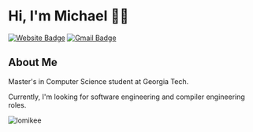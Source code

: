 # Hi, I'm Michael 👋🏼
[![Website Badge](https://img.shields.io/badge/-mikeelo.com-47CCCC?style=flat&logo=Google-Chrome&logoColor=white&link=https://www.lomikee.com)](https://www.lomikee.com)
[![Gmail Badge](https://img.shields.io/badge/-michael.lo.work-c14438?style=flat&logo=Gmail&logoColor=white&link=mailto:michael.lo.work@gmail.com)](mailto:michael.lo.work@gmail.com)
<img src="https://komarev.com/ghpvc/?username=lomikee&style=flat-square&color=blue" alt=""/>

<h2>About Me</h2>

<div align="left">
<p>Master's in Computer Science student at Georgia Tech.</p>
<p>Currently, I'm looking for software engineering and compiler engineering roles.</p>
</div>

<div align="left>
<p align="left"> <img align="left" src="https://github-readme-stats.vercel.app/api?username=lomikee&show_icons=true&theme=graywhite" alt="lomikee" /></p>
</div>
